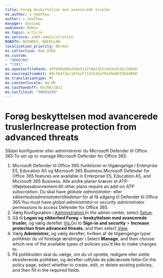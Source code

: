 ```yaml
---
title: Forøg beskyttelsen mod avancerede trusler
ms.author: v-jmathew
author: v-jmathew
manager: dansimp
audience: Admin
ms.topic: article
ms.service: o365-administration
ROBOTS: NOINDEX, NOFOLLOW
localization_priority: Normal
ms.collection: Adm_O365
ms.custom:
- "9000760"
- "7391"
ms.openlocfilehash: 49f690a08ed39e5132f9e23b514d3e353b126840
ms.sourcegitcommit: 60c504f3ac187eaf1141b3ba701d9e0633bdd968
ms.translationtype: MT
ms.contentlocale: da-DK
ms.lasthandoff: 03/08/2021
ms.locfileid: "50693258"
---
```

# <a name="increase-protection-from-advanced-threats"></a><span data-ttu-id="1b3e8-102">Forøg beskyttelsen mod avancerede trusler</span><span class="sxs-lookup"><span data-stu-id="1b3e8-102">Increase protection from advanced threats</span></span>

<span data-ttu-id="1b3e8-103">Sådan konfigurerer eller administrerer du Microsoft Defender til Office 365:</span><span class="sxs-lookup"><span data-stu-id="1b3e8-103">To set up or manage Microsoft Defender for Office 365:</span></span>

1. <span data-ttu-id="1b3e8-104">Microsoft Defender til Office 365-funktioner er tilgængelige i Enterprise E5, Education A5 og Microsoft 365 Business.</span><span class="sxs-lookup"><span data-stu-id="1b3e8-104">Microsoft Defender for Office 365 features are available in Enterprise E5, Education A5, and Microsoft 365 Business.</span></span> <span data-ttu-id="1b3e8-105">Alle andre planer kræver et ATP-tilføjelsesabonnement.</span><span class="sxs-lookup"><span data-stu-id="1b3e8-105">All other plans require an add-on ATP subscription.</span></span> <span data-ttu-id="1b3e8-106">Du skal have *globale administrator-* eller *sikkerhedsadministratortilladelser* for at få adgang til Defender til Office 365.</span><span class="sxs-lookup"><span data-stu-id="1b3e8-106">You must have *global administrator* or *security administrator* permissions to access Defender for Office 365.</span></span>
2. <span data-ttu-id="1b3e8-107">Vælg Konfiguration i [Administration.](https://go.microsoft.com/fwlink/p/?linkid=2075721)</span><span class="sxs-lookup"><span data-stu-id="1b3e8-107">In the admin center, select [Setup](https://go.microsoft.com/fwlink/p/?linkid=2075721).</span></span>
3. <span data-ttu-id="1b3e8-108">Gå til **Logon og sikkerhed Forøg**  >  **beskyttelsen mod avancerede trusler,** og vælg derefter [Vis.](https://go.microsoft.com/fwlink/?linkid=2109302)</span><span class="sxs-lookup"><span data-stu-id="1b3e8-108">Go to **Sign-in and security** > **Increase protection from advanced threats**, and then select [View](https://go.microsoft.com/fwlink/?linkid=2109302).</span></span>
4. <span data-ttu-id="1b3e8-109">Vælg **Administrer,** og vælg derefter, hvilken af de tilgængelige typer politikker du vil foretage ændringer i.</span><span class="sxs-lookup"><span data-stu-id="1b3e8-109">Select **Manage**, and then choose which one of the available types of policies you'd like to make changes to.</span></span>
5. <span data-ttu-id="1b3e8-110">På politiksiden skal du vælge, om du vil oprette, redigere eller slette eksisterende politikker, og derefter udfylde de påkrævede felter.</span><span class="sxs-lookup"><span data-stu-id="1b3e8-110">On the policy page, select whether to create, edit, or delete existing policies, and then fill in the required fields.</span></span>
